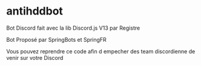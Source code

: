 # antihddbot
Bot Discord fait avec la lib Discord.js V13 par Registre 


Bot Proposé par SpringBots et SpringFR


Vous pouvez reprendre ce code afin d empecher des team discordienne de venir sur votre Discord 
